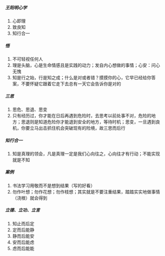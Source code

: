 ##### 王阳明心学
1. 心即理
2. 致良知
3. 知行合一
##### 悟
1. 不可轻视任何人
2. 理是头脑，心是生命情感且是实践的动力；发自内心想做的事情；心安：问心无愧
3. 知是行之始，行是知之成；什么是对或者错？摸摸你的心，它早已经给你答案，不要怀疑它跟着它走下去总有一天它会告诉你是对的
##### 三思
1. 思危、思退、思变
2. 只有经历过，你才能在日后再遇到危险时，去思考以前处事不对，危险的地方；思退则是知道危险你才能退到安全的地方，等待时机；思变，一旦遇到良机，你要立马出击抓住机会突破现有的险境，故三思而后行
##### 知行合一
1. 知是真理的领会，凡是真理一定是我们心向往之，心向往才有行动；不能实现就是不知
##### 案例
1. 书法学习用敬而不是想到结果（写的好看）
2. 勿作叶想；勿作花想；勿作枝想；其实就是不要注重结果，踏踏实实地做事情（浇根）就会得到
##### 立德、立功、立言
1. 知止而后定
2. 定而后能静
3. 静而后能安
4. 安而后能虑
5. 虑而后能能